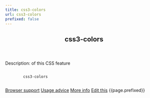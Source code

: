 ```yaml
---
title: css3-colors
url: css3-colors
prefixed: false
---
```


<article id="css3-colors" class="feature prefix-{{page.prefixed}}">
	<header class="feature__header">
		<h2>css3-colors</h2>
	</header>
	<p class="feature__description">
		Description: of this CSS feature
	</p>
	<pre class="feature__code"><code>
		css3-colors
	</code></pre>
	<footer class="feature__footer">
		<a href="http://caniuse.com/css3-colors">Browser support</a> 
		<a href="http://html5please.com/#css3-colors">Usage advice</a> 
		<a href="http://www.css3files.com/css3-colors">More info</a> 
		<a href="https://github.com/davidhund/shouldiprefix/blob/ghpages/_posts/{{page.title}}.md">Edit this</a> 
		<span class="feature__prefix">{{page.prefixed}}</span>
	</footer>
</article>
